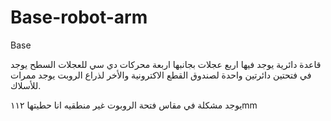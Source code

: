 # Base-robot-arm
Base


قاعدة دائرية يوجد فيها اربع عجلات بجانبها اربعة محركات دي سي للعجلات 
السطح يوجد في فتحتين دائرتين واحدة  لصندوق القطع الاكترونية والأخر لذراع الروبت 
يوجد ممرات للأسلاك.

يوجد مشكلة في مقاس فتحة الروبوت غير منطقيه انا حطيتها ١١٢mm
